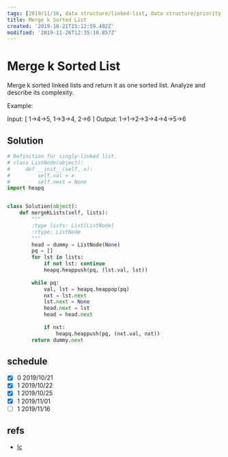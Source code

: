 ```yaml
---
tags: [2019/11/16, data structure/linked-list, data structure/priority queue, leetcode/23]
title: Merge k Sorted List
created: '2019-10-21T15:12:59.402Z'
modified: '2019-11-26T12:35:10.857Z'
---
```


# Merge k Sorted List

Merge k sorted linked lists and return it as one sorted list. Analyze and describe its complexity.

Example:

Input:
[
  1->4->5,
  1->3->4,
  2->6
]
Output: 1->1->2->3->4->4->5->6


## Solution

```python
# Definition for singly-linked list.
# class ListNode(object):
#     def __init__(self, x):
#         self.val = x
#         self.next = None
import heapq


class Solution(object):
    def mergeKLists(self, lists):
        """
        :type lists: List[ListNode]
        :rtype: ListNode
        """
        head = dummy = ListNode(None)
        pq = []
        for lst in lists:
            if not lst: continue
            heapq.heappush(pq, (lst.val, lst))
        
        while pq:
            val, lst = heapq.heappop(pq)
            nxt = lst.next
            lst.next = None
            head.next = lst
            head = head.next
            
            if nxt:
                heapq.heappush(pq, (nxt.val, nxt))
        return dummy.next
```

## schedule

* [x] 0 2019/10/21
* [x] 1 2019/10/22
* [x] 1 2019/10/25
* [x] 1 2019/11/01
* [ ] 1 2019/11/16

## refs

* [lc](https://leetcode.com/problems/merge-k-sorted-lists/)

